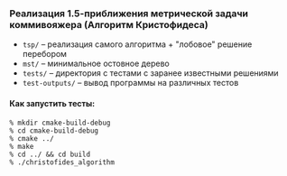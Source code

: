 ### Реализация 1.5-приближения метрической задачи коммивояжера (Алгоритм Кристофидеса) ###

* `tsp/` – реализация самого алгоритма + "лобовое" решение перебором
* `mst/` – минимальное остовное дерево
* `tests/` – директория с тестами с заранее известными решениями
* `test-outputs/` – вывод программы на различных тестов

#### Как запустить тесты:

`% mkdir cmake-build-debug` <br/>
`% cd cmake-build-debug`<br/>
`% cmake ../`<br/>
`% make`<br/>
`% cd ../ && cd build`<br/>
`% ./christofides_algorithm`<br/>
